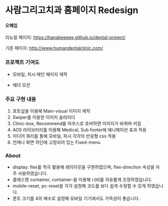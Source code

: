 # 사람그리고치과 홈페이지 Redesign
#### 오혜임

리뉴얼 페이지: https://hanabeeeee.github.io/dental-project/

기존 페이지: http://www.humandentalclinic.com/

### 프로젝트 기여도

  - 모바일, 피시 메인 페이지 제작

  - 헤더 모션

### 주요 구현 내용

  1. 포토샵을 이용해 Main-visual 이미지 제작
  2. Swiper를 이용한 이미지 슬라이더
  3. Clinic-box, Recommend를 마우스로 호버하면 이미지가 바뀌며 커짐
  4. AOS 라이브러리를 이용해 Medical, Sub footer에 애니메이션 효과 적용
  5. 미디어 쿼리를 통해 모바일, 피시 각각의 반응형 css 적용
  6. 언제나 화면 하단에 고정되어 있는 Fixed-menu


### About

  - display: flex를 적극 활용해 레이아웃을 구현하였으며, flex-direction 속성을 자주 사용하였습니다.
  - 클래스명 container, container-을 이용해 너비를 자유롭게 조정하였습니다.
  - mobile-reset, pc-reset을 각각 설정해 코드를 보다 쉽게 수정할 수 있게 하였습니다.
  - 폰트 크기를 4의 배수로 설정해 모바일 기기에서도 가독성이 좋습니다.




